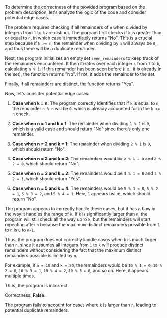 To determine the correctness of the provided program based on the problem description, let's analyze the logic of the code and consider potential edge cases.

The problem requires checking if all remainders of `n` when divided by integers from `1` to `k` are distinct. The program first checks if `k` is greater than or equal to `n`, in which case it immediately returns "No". This is a crucial step because if `k >= n`, the remainder when dividing by `n` will always be `0`, and thus there will be a duplicate remainder.

Next, the program initializes an empty set `seen_remainders` to keep track of the remainders encountered. It then iterates over each integer `i` from `1` to `k`, calculating `n % i`. If this remainder has been seen before (i.e., it is already in the set), the function returns "No". If not, it adds the remainder to the set.

Finally, if all remainders are distinct, the function returns "Yes".

Now, let's consider potential edge cases:

1. **Case when k = n**: The program correctly identifies that if `k` is equal to `n`, the remainder `n % n` will be `0`, which is already accounted for in the `k >= n` check.

2. **Case when n = 1 and k = 1**: The remainder when dividing `1 % 1` is `0`, which is a valid case and should return "No" since there’s only one remainder.

3. **Case when n = 2 and k = 1**: The remainder when dividing `2 % 1` is `0`, which should return "No".

4. **Case when n = 2 and k = 2**: The remainders would be `2 % 1 = 0` and `2 % 2 = 0`, which should return "No".

5. **Case when n = 3 and k = 2**: The remainders would be `3 % 1 = 0` and `3 % 2 = 1`, which should return "Yes".

6. **Case when n = 5 and k = 4**: The remainders would be `5 % 1 = 0`, `5 % 2 = 1`, `5 % 3 = 2`, and `5 % 4 = 1`. Here, `1` appears twice, which should return "No".

The program appears to correctly handle these cases, but it has a flaw in the way it handles the range of `k`. If `k` is significantly larger than `n`, the program will still check all the way up to `k`, but the remainders will start repeating after `n` because the maximum distinct remainders possible from `1` to `n` is `0` to `n-1`.

Thus, the program does not correctly handle cases when `k` is much larger than `n`, since it assumes all integers from `1` to `k` will produce distinct remainders without considering the fact that the maximum distinct remainders possible is limited by `n`.

For example, if `n = 10` and `k = 20`, the remainders would be `10 % 1 = 0`, `10 % 2 = 0`, `10 % 3 = 1`, `10 % 4 = 2`, `10 % 5 = 0`, and so on. Here, `0` appears multiple times.

Thus, the program is incorrect.

Correctness: **False**. 

The program fails to account for cases where `k` is larger than `n`, leading to potential duplicate remainders.